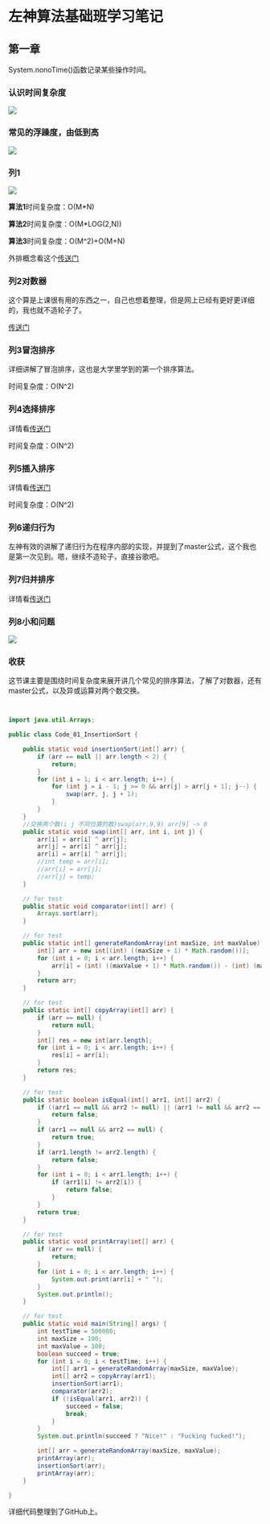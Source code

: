 # 左神算法基础班学习笔记

## 第一章

System.nonoTime()函数记录某些操作时间。

### 认识时间复杂度

![](image/104.png)

### 常见的浮躁度，由低到高

![](image/105.png)

### 列1

![](image/106.png)

**算法1**时间复杂度：O(M*N)

**算法2**时间复杂度：O(M*LOG(2,N))

**算法3**时间复杂度：O(M^2)+O(M+N)

外排概念看这个[传送门](https://blog.csdn.net/my_precious/article/details/50907976)

### 列2对数器

这个算是上课很有用的东西之一，自己也想着整理，但是网上已经有更好更详细的，我也就不造轮子了。

[传送门](https://blog.csdn.net/sdr_zd/article/details/79391050)

### 列3冒泡排序

详细讲解了冒泡排序，这也是大学里学到的第一个排序算法。

时间复杂度：O(N^2)

### 列4选择排序

详情看[传送门](http://bubkoo.com/2014/01/13/sort-algorithm/selection-sort/)

时间复杂度：O(N^2)

### 列5插入排序

详情看[传送门](http://bubkoo.com/2014/01/14/sort-algorithm/insertion-sort/)

时间复杂度：O(N^2)

### 列6递归行为

左神有效的讲解了递归行为在程序内部的实现，并提到了master公式，这个我也是第一次见到。嗯，继续不造轮子，直接谷歌吧。

### 列7归并排序

详情看[传送门](https://blog.csdn.net/MoreWindows/article/details/6678165)

### 列8小和问题

![](image/108.png)

### 收获

这节课主要是围绕时间复杂度来展开讲几个常见的排序算法，了解了对数器，还有master公式，以及异或运算对两个数交换。

```java


import java.util.Arrays;

public class Code_01_InsertionSort {

	public static void insertionSort(int[] arr) {
		if (arr == null || arr.length < 2) {
			return;
		}
		for (int i = 1; i < arr.length; i++) {
			for (int j = i - 1; j >= 0 && arr[j] > arr[j + 1]; j--) {
				swap(arr, j, j + 1);
			}
		}
	}
	//交换两个数(i j 不同位置的数)swap(arr,9,9) arr[9] -> 0
	public static void swap(int[] arr, int i, int j) {
		arr[i] = arr[i] ^ arr[j];
		arr[j] = arr[i] ^ arr[j];
		arr[i] = arr[i] ^ arr[j];
        //int temp = arr[i];
        //arr[i] = arr[j];
        //arr[j] = temp;
	}

	// for test
	public static void comparator(int[] arr) {
		Arrays.sort(arr);
	}

	// for test
	public static int[] generateRandomArray(int maxSize, int maxValue) {
		int[] arr = new int[(int) ((maxSize + 1) * Math.random())];
		for (int i = 0; i < arr.length; i++) {
			arr[i] = (int) ((maxValue + 1) * Math.random()) - (int) (maxValue * Math.random());
		}
		return arr;
	}

	// for test
	public static int[] copyArray(int[] arr) {
		if (arr == null) {
			return null;
		}
		int[] res = new int[arr.length];
		for (int i = 0; i < arr.length; i++) {
			res[i] = arr[i];
		}
		return res;
	}

	// for test
	public static boolean isEqual(int[] arr1, int[] arr2) {
		if ((arr1 == null && arr2 != null) || (arr1 != null && arr2 == null)) {
			return false;
		}
		if (arr1 == null && arr2 == null) {
			return true;
		}
		if (arr1.length != arr2.length) {
			return false;
		}
		for (int i = 0; i < arr1.length; i++) {
			if (arr1[i] != arr2[i]) {
				return false;
			}
		}
		return true;
	}

	// for test
	public static void printArray(int[] arr) {
		if (arr == null) {
			return;
		}
		for (int i = 0; i < arr.length; i++) {
			System.out.print(arr[i] + " ");
		}
		System.out.println();
	}

	// for test
	public static void main(String[] args) {
		int testTime = 500000;
		int maxSize = 100;
		int maxValue = 100;
		boolean succeed = true;
		for (int i = 0; i < testTime; i++) {
			int[] arr1 = generateRandomArray(maxSize, maxValue);
			int[] arr2 = copyArray(arr1);
			insertionSort(arr1);
			comparator(arr2);
			if (!isEqual(arr1, arr2)) {
				succeed = false;
				break;
			}
		}
		System.out.println(succeed ? "Nice!" : "Fucking fucked!");

		int[] arr = generateRandomArray(maxSize, maxValue);
		printArray(arr);
		insertionSort(arr);
		printArray(arr);
	}

}

```

详细代码整理到了GitHub上。